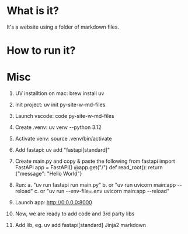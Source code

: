 # What is it? 
It's a website using a folder of markdown files. 

# How to run it? 

# Misc

1. UV installtion on mac: brew install uv

2. Init project: uv init py-site-w-md-files

3. Launch vscode: code py-site-w-md-files

4. Create .venv: uv venv --python 3.12

5. Activate venv: source .venv/bin/activate

6. Add fastapi: uv add "fastapi[standard]"

7. Create main.py and copy & paste the following 
        from fastapi import FastAPI
        app = FastAPI()
        @app.get("/")
        def read_root():
            return {"message": "Hello World"}

8. Run: 
    a. "uv run fastapi run main.py"
    b. or "uv run uvicorn main:app --reload"
    c. or "uv run --env-file=.env uvicorn main:app --reload"

9. Launch app: http://0.0.0.0:8000

11. Now, we are ready to add code and 3rd party libs 

12. Add lib, eg. uv add fastapi[standard] Jinja2 markdown





